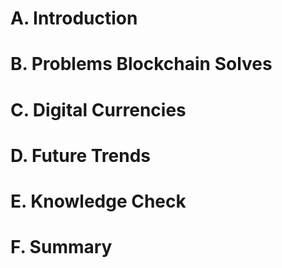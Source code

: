 




# A. Introduction


# B. Problems Blockchain Solves


# C. Digital Currencies


# D. Future Trends


# E. Knowledge Check


# F. Summary